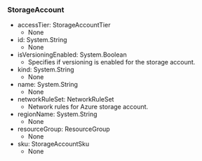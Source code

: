 ### StorageAccount
- accessTier: StorageAccountTier
  - None
- id: System.String
  - None
- isVersioningEnabled: System.Boolean
  - Specifies if versioning is enabled for the storage account.
- kind: System.String
  - None
- name: System.String
  - None
- networkRuleSet: NetworkRuleSet
  - Network rules for Azure storage account.
- regionName: System.String
  - None
- resourceGroup: ResourceGroup
  - None
- sku: StorageAccountSku
  - None
